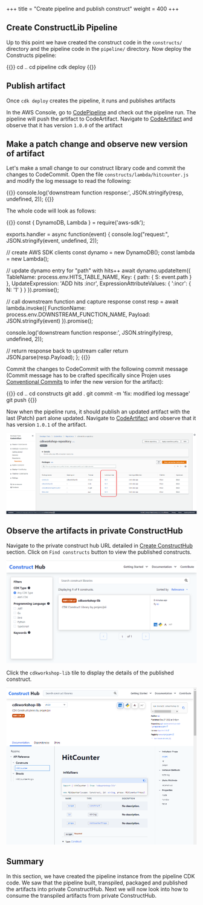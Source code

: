 +++
title = "Create pipeline and publish construct"
weight = 400
+++

## Create ConstructLib Pipeline

Up to this point we have created the construct code in the `constructs/` directory and the pipeline code in the `pipeline/` directory.  Now deploy the Constructs pipeline:

{{<highlight bash>}}
cd ..
cd pipeline
cdk deploy
{{</highlight>}}

## Publish artifact

Once `cdk deploy` creates the pipeline, it runs and publishes artifacts

In the AWS Console, go to <a href="https://console.aws.amazon.com/codesuite/codepipeline/pipelines" target="_blank">CodePipeline</a> and check out the pipeline run.  The pipeline will push the artifact to CodeArtifact.  Navigate to <a href="https://console.aws.amazon.com/codesuite/codeartifact/repositories" target="_blank">CodeArtifact</a> and observe that it has version `1.0.0` of the artifact


## Make a patch change and observe new version of artifact

Let's make a small change to our construct library code and commit the changes to CodeCommit. Open the file `constructs/lambda/hitcounter.js` and modify the log message to read the following:

{{<highlight ts>}}
  console.log('downstream function response:', JSON.stringify(resp, undefined, 2));
{{</highlight>}}

The whole code will look as follows:

{{<highlight ts>}}
const { DynamoDB, Lambda } = require('aws-sdk');

exports.handler = async function(event) {
  console.log("request:", JSON.stringify(event, undefined, 2));

  // create AWS SDK clients
  const dynamo = new DynamoDB();
  const lambda = new Lambda();

  // update dynamo entry for "path" with hits++
  await dynamo.updateItem({
    TableName: process.env.HITS_TABLE_NAME,
    Key: { path: { S: event.path } },
    UpdateExpression: 'ADD hits :incr',
    ExpressionAttributeValues: { ':incr': { N: '1' } }
  }).promise();

  // call downstream function and capture response
  const resp = await lambda.invoke({
    FunctionName: process.env.DOWNSTREAM_FUNCTION_NAME,
    Payload: JSON.stringify(event)
  }).promise();

  console.log('downstream function response:', JSON.stringify(resp, undefined, 2));

  // return response back to upstream caller
  return JSON.parse(resp.Payload);
};
{{</highlight>}}

Commit the changes to CodeCommit with the following commit message (Commit message has to be crafted specifically since Projen uses <a href="https://www.conventionalcommits.org/en/v1.0.0/#specification" target="_blank">Conventional Commits</a> to infer the new version for the artifact):

{{<highlight bash>}}
cd ..
cd constructs
git add .
git commit -m 'fix: modified log message'
git push
{{</highlight>}}

Now when the pipeline runs, it should publish an updated artifact with the last (Patch) part alone updated.   Navigate to <a href="https://console.aws.amazon.com/codesuite/codeartifact/repositories" target="_blank">CodeArtifact</a> and observe that it has version `1.0.1` of the artifact.

![](./code-artifact-cdkworkshop-lib-1.0.1.png)

## Observe the artifacts in private ConstructHub

Navigate to the private construct hub URL detailed in [Create ConstructHub](./1000-create-construct-hub.html) section. Click on `Find constructs` button to view the published constructs.

![](./internal-construct-hub-website-search.png)

Click the `cdkworkshop-lib` tile to display the details of the published construct.

![](./internal-construct-hub-website-details.png)
## Summary
In this section, we have created the pipeline instance from the pipeline CDK code.  We saw that the pipeline built, transpiled, packaged and published the artifacts into private ConstructHub.  Next we will now look into how to consume the transpiled artifacts from private ConstructHub.
